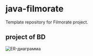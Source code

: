 # java-filmorate
Template repository for Filmorate project.
## project of BD 
![ER-диаграмма](https://lucid.app/lucidchart/e1198fcd-7ce1-4702-9542-4cb3d1fa5e66/view?page=0_0&invitationId=inv_2c43288a-1eb2-44fc-ba56-2e279efd6756#)

